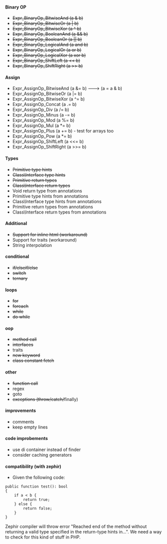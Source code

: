 #### Binary OP
- ~~Expr_BinaryOp_BitwiseAnd (a & b)~~
- ~~Expr_BinaryOp_BitwiseOr (a | b)~~
- ~~Expr_BinaryOp_BitwiseXor (a ^ b)~~
- ~~Expr_BinaryOp_BooleanAnd (a && b)~~
- ~~Expr_BinaryOp_BooleanOr (a || b)~~
- ~~Expr_BinaryOp_LogicalAnd (a and b)~~
- ~~Expr_BinaryOp_LogicalOr (a or b)~~
- ~~Expr_BinaryOp_LogicalXor (a xor b)~~
- ~~Expr_BinaryOp_ShiftLeft (a << b)~~
- ~~Expr_BinaryOp_ShiftRight (a >> b)~~

#### Assign
- Expr_AssignOp_BitwiseAnd (a &= b) ---> (a = a & b)
- Expr_AssignOp_BitwiseOr (a |= b)
- Expr_AssignOp_BitwiseXor (a ^= b)
- Expr_AssignOp_Concat (a .= b)
- Expr_AssignOp_Div (a /= b)
- Expr_AssignOp_Minus (a -= b)
- Expr_AssignOp_Mod (a %= b)
- Expr_AssignOp_Mul (a *= b)
- Expr_AssignOp_Plus (a += b) - test for arrays too
- Expr_AssignOp_Pow (a *= b)
- Expr_AssignOp_ShiftLeft (a <<= b)
- Expr_AssignOp_ShiftRight (a >>= b)

#### Types

- ~~Primitive type hints~~
- ~~Class\Interface type hints~~
- ~~Primitive return types~~
- ~~Class\Interface return types~~
- Void return type from annotations
- Primitive type hints from annotations
- Class\Interface type hints from annotations
- Primitive return types from annotations
- Class\Interface return types from annotations

#### Additional

- ~~Support for inline html (workaround)~~
- Support for traits (workaround)
- String interpolation


#### conditional

- ~~if/elseif/else~~
- ~~switch~~
- ~~ternary~~


#### loops
- ~~for~~
- ~~foreach~~
- ~~while~~
- ~~do while~~

#### oop
- ~~method call~~
- ~~interfaces~~
- traits
- ~~new keyword~~
- ~~class constant fetch~~

#### other
- ~~function call~~
- regex
- goto
- ~~exceptions (throw/catch/~~finally)

#### improvements
- comments
- keep empty lines

#### code improbements
- use di container instead of finder
- consider caching generators


#### compatibility (with zephir)

- Given the following code:

```Zephir
public function test(): bool
{
    if a < b {
        return true;
    } else {
        return false;
    }
}
```

Zephir compiler will throw error "Reached end of the method without returning a valid type specified in the return-type hints in...".
We need a way to check for this kind of stuff in PHP.

